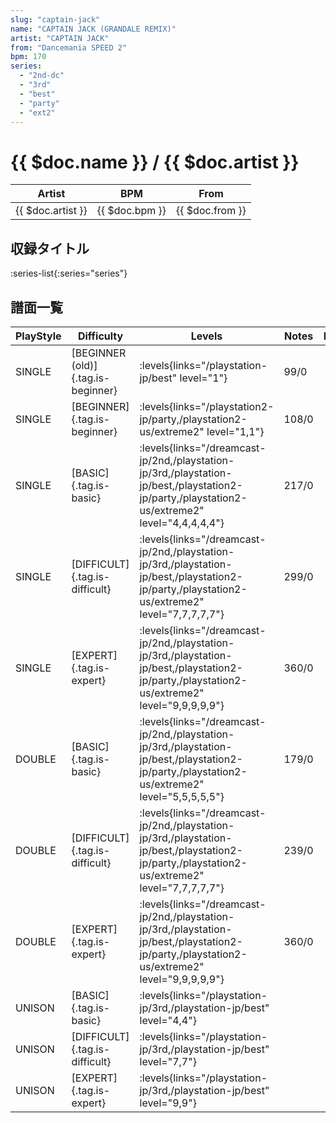 ```yaml
---
slug: "captain-jack"
name: "CAPTAIN JACK (GRANDALE REMIX)"
artist: "CAPTAIN JACK"
from: "Dancemania SPEED 2"
bpm: 170
series:
  - "2nd-dc"
  - "3rd"
  - "best"
  - "party"
  - "ext2"
---
```


# {{ $doc.name }} / {{ $doc.artist }}

|Artist|BPM|From|
|------|---|----|
|{{ $doc.artist }}|{{ $doc.bpm }}|{{ $doc.from }}|

## 収録タイトル

:series-list{:series="series"}

## 譜面一覧

|PlayStyle|Difficulty|Levels|Notes|Movie|
|---------|----------|------|-----|-----|
|SINGLE|[BEGINNER (old)]{.tag.is-beginner}| :levels{links="/playstation-jp/best" level="1"}|99/0||
|SINGLE|[BEGINNER]{.tag.is-beginner}| :levels{links="/playstation2-jp/party,/playstation2-us/extreme2" level="1,1"}|108/0||
|SINGLE|[BASIC]{.tag.is-basic}| :levels{links="/dreamcast-jp/2nd,/playstation-jp/3rd,/playstation-jp/best,/playstation2-jp/party,/playstation2-us/extreme2" level="4,4,4,4,4"}|217/0||
|SINGLE|[DIFFICULT]{.tag.is-difficult}| :levels{links="/dreamcast-jp/2nd,/playstation-jp/3rd,/playstation-jp/best,/playstation2-jp/party,/playstation2-us/extreme2" level="7,7,7,7,7"}|299/0||
|SINGLE|[EXPERT]{.tag.is-expert}| :levels{links="/dreamcast-jp/2nd,/playstation-jp/3rd,/playstation-jp/best,/playstation2-jp/party,/playstation2-us/extreme2" level="9,9,9,9,9"}|360/0||
|DOUBLE|[BASIC]{.tag.is-basic}| :levels{links="/dreamcast-jp/2nd,/playstation-jp/3rd,/playstation-jp/best,/playstation2-jp/party,/playstation2-us/extreme2" level="5,5,5,5,5"}|179/0||
|DOUBLE|[DIFFICULT]{.tag.is-difficult}| :levels{links="/dreamcast-jp/2nd,/playstation-jp/3rd,/playstation-jp/best,/playstation2-jp/party,/playstation2-us/extreme2" level="7,7,7,7,7"}|239/0||
|DOUBLE|[EXPERT]{.tag.is-expert}| :levels{links="/dreamcast-jp/2nd,/playstation-jp/3rd,/playstation-jp/best,/playstation2-jp/party,/playstation2-us/extreme2" level="9,9,9,9,9"}|360/0||
|UNISON|[BASIC]{.tag.is-basic}| :levels{links="/playstation-jp/3rd,/playstation-jp/best" level="4,4"}|||
|UNISON|[DIFFICULT]{.tag.is-difficult}| :levels{links="/playstation-jp/3rd,/playstation-jp/best" level="7,7"}|||
|UNISON|[EXPERT]{.tag.is-expert}| :levels{links="/playstation-jp/3rd,/playstation-jp/best" level="9,9"}|||
